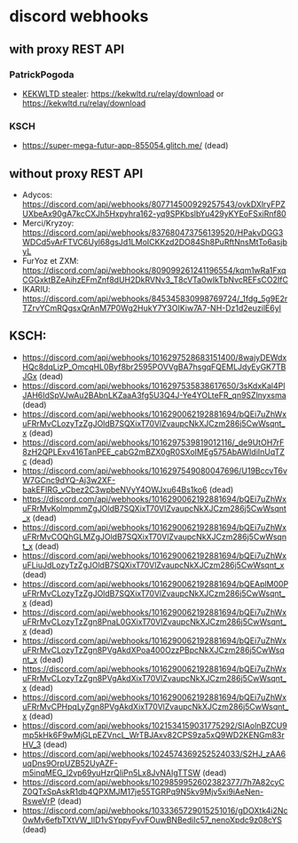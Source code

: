 # discord webhooks 
## with proxy REST API
### PatrickPogoda 
- [KEKWLTD stealer](https://gist.github.com/eset-research/b59dac8bea700ddf91881f3de81d287b): https://kekwltd.ru/relay/download or https://kekwltd.ru/relay/download
### KSCH
- https://super-mega-futur-app-855054.glitch.me/ (dead)
## without proxy REST API
- Adycos: https://discord.com/api/webhooks/807714500929257543/ovkDXlryFPZUXbeAx90gA7kcCXJh5Hxpyhra162-yq9SPKbslbYu429yKYEoFSxiRnf80
- Merci/Kryzoy: https://discord.com/api/webhooks/837680473756139520/HPakvDGG3WDCd5vArFTVC6Uyl68gsJd1LMoICKKzd2DO84Sh8PuRftNnsMtTo6asjbyL
- FurYoz et ZXM: https://discord.com/api/webhooks/809099261241196554/kqm1wRa1FxqCGGxktBZeAihzEFmZnf8dUH2DkRVNv3_T8cVTa0wIkTbNvcREFsCO2IfC
- IKARIU: https://discord.com/api/webhooks/845345830998769724/_1fdg_5g9E2rTZrvYCmRQgsxQrAnM7P0Wg2HukY7Y3OIKiw7A7-NH-Dz1d2euzilE6yI
## KSCH:
- https://discord.com/api/webhooks/1016297528683151400/8wajyDEWdxHQc8dqLizP_OmcqHL0Byf8br2595POVVgBA7hsgqFQEMLJdyEyGK7TBJGx (dead)
- https://discord.com/api/webhooks/1016297535838617650/3sKdxKal4PlJAH6IdSpVJwAu2BAbnLKZaaA3fg5U3Q4J-Ye4YOLteFR_qn9SZlnyxsma (dead)
- https://discord.com/api/webhooks/1016290062192881694/bQEi7uZhWxuFRrMvCLozyTzZgJOldB7SQXixT70VlZvaupcNkXJCzm286j5CwWsqnt_x (dead)
- https://discord.com/api/webhooks/1016297539819012116/_de9UtOH7rF8zH2QPLExv416TanPEE_cabG2mBZX0gR0SXoIMEg575AbAWIdiInUqTZc (dead)
- https://discord.com/api/webhooks/1016297549080047696/U19BccvT6vW7GCnc9dYQ-Aj3w2XF-bakEFIRG_vCbez2C3wpbeNVyY4OWJxu64Bs1ko6 (dead)
- https://discord.com/api/webhooks/1016290062192881694/bQEi7uZhWxuFRrMvKolmpmmZgJOldB7SQXixT70VlZvaupcNkXJCzm286j5CwWsqnt_x (dead)
- https://discord.com/api/webhooks/1016290062192881694/bQEi7uZhWxuFRrMvCOQhGLMZgJOldB7SQXixT70VlZvaupcNkXJCzm286j5CwWsqnt_x (dead)
- https://discord.com/api/webhooks/1016290062192881694/bQEi7uZhWxuFLiuJdLozyTzZgJOldB7SQXixT70VlZvaupcNkXJCzm286j5CwWsqnt_x (dead)
- https://discord.com/api/webhooks/1016290062192881694/bQEAplM00PuFRrMvCLozyTzZgJOldB7SQXixT70VlZvaupcNkXJCzm286j5CwWsqnt_x (dead)
- https://discord.com/api/webhooks/1016290062192881694/bQEi7uZhWxuFRrMvCLozyTzZgn8PnaL0GXixT70VlZvaupcNkXJCzm286j5CwWsqnt_x (dead)
- https://discord.com/api/webhooks/1016290062192881694/bQEi7uZhWxuFRrMvCLozyTzZgn8PVgAkdXPoa400OzzPBpcNkXJCzm286j5CwWsqnt_x (dead)
- https://discord.com/api/webhooks/1016290062192881694/bQEi7uZhWxuFRrMvCLozyTzZgn8PVgAkdXixT70VlZvaupcNkXJCzm286j5CwWsqnt_x (dead)
- https://discord.com/api/webhooks/1016290062192881694/bQEi7uZhWxuFRrMvCPHpqLyZgn8PVgAkdXixT70VlZvaupcNkXJCzm286j5CwWsqnt_x (dead)
- https://discord.com/api/webhooks/1021534159031775292/SIAolnBZCU9mp5kHk6F9wMjGLpEZVncL_WrTBJAxv82CPS9za5xQ9WD2KENGm83rHV_3 (dead)
- https://discord.com/api/webhooks/1024574369252524033/S2HJ_zAA6uqDns9OrpUZB52UyAZF-m5inqMEG_l2vp69yuHzrQIiPn5Lx8JvNAIgTTSW (dead)
- https://discord.com/api/webhooks/1029859952602382377/7h7A82cyCZ0QTxSpAskR1db4QPXMJM17je55TGRPq9N5kv9Mjv5xi9iAeNen-RsweVrP (dead)
- https://discord.com/api/webhooks/1033365729015251016/gDOXtk4i2Nc0wMy6efbTXtVW_lID1vSYppyFyvFOuwBNBediIc57_nenoXpdc9z08cYS (dead)